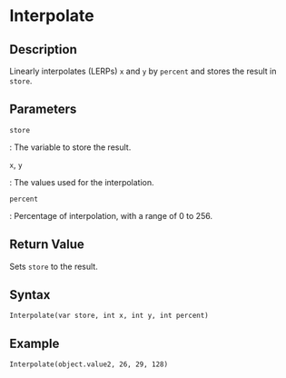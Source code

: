 # Interpolate

## Description
Linearly interpolates (LERPs) `x` and `y` by `percent` and stores the result in `store`.

## Parameters
`store`

:   The variable to store the result.

`x`, `y`

:   The values used for the interpolation.

`percent`

:   Percentage of interpolation, with a range of 0 to 256.

## Return Value
Sets `store` to the result.

## Syntax
```
Interpolate(var store, int x, int y, int percent)
```

## Example
```
Interpolate(object.value2, 26, 29, 128)
```